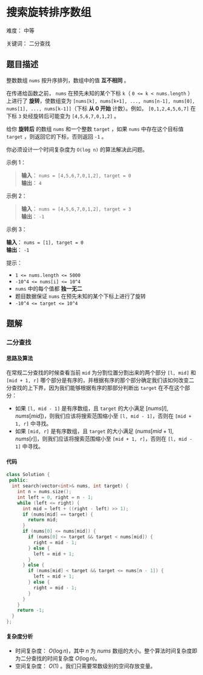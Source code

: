 # 搜索旋转排序数组

难度： 中等

关键词： 二分查找

## 题目描述

整数数组 `nums` 按升序排列，数组中的值 **互不相同** 。

在传递给函数之前， `nums` 在预先未知的某个下标 `k`（ `0 <= k < nums.length` ）上进行了 **旋转**，使数组变为 `[nums[k], nums[k+1], ..., nums[n-1], nums[0], nums[1], ..., nums[k-1]]`（下标 **从 0 开始** 计数）。例如， `[0,1,2,4,5,6,7]` 在下标 `3` 处经旋转后可能变为 `[4,5,6,7,0,1,2]` 。

给你 **旋转后** 的数组 `nums` 和一个整数 `target` ，如果 `nums` 中存在这个目标值 `target` ，则返回它的下标，否则返回 `-1` 。

你必须设计一个时间复杂度为 `O(log n)` 的算法解决此问题。

示例 1：

>**输入**： `nums = [4,5,6,7,0,1,2], target = 0` <br>
**输出**： `4`

示例 2：

>**输入**： `nums = [4,5,6,7,0,1,2], target = 3` <br>
**输出**： `-1`

示例 3：

**输入**： `nums = [1], target = 0` <br>
**输出**： `-1`

提示：

* `1 <= nums.length <= 5000`
* `-10^4 <= nums[i] <= 10^4`
* `nums` 中的每个值都 **独一无二**
* 题目数据保证 `nums` 在预先未知的某个下标上进行了旋转
* `-10^4 <= target <= 10^4`

## 题解

### 二分查找

#### 思路及算法

在常规二分查找的时候查看当前 `mid` 为分割位置分割出来的两个部分 `[l, mid]` 和 `[mid + 1, r]` 哪个部分是有序的，并根据有序的那个部分确定我们该如何改变二分查找的上下界，因为我们能够根据有序的那部分判断出 `target` 在不在这个部分：

* 如果 `[l, mid - 1]` 是有序数组，且 `target` 的大小满足 $[nums[l],nums[mid])$，则我们应该将搜索范围缩小至 `[l, mid - 1]`，否则在 `[mid + 1, r]` 中寻找。
* 如果 `[mid, r]` 是有序数组，且 `target` 的大小满足 $(nums[mid+1],nums[r]]$，则我们应该将搜索范围缩小至 `[mid + 1, r]`，否则在 `[l, mid - 1]` 中寻找。

#### 代码

```cpp
class Solution {
 public:
  int search(vector<int>& nums, int target) {
    int n = nums.size();
    int left = 0, right = n - 1;
    while (left <= right) {
      int mid = left + ((right - left) >> 1);
      if (nums[mid] == target) {
        return mid;
      }
      if (nums[0] <= nums[mid]) {
        if (nums[0] <= target && target < nums[mid]) {
          right = mid - 1;
        } else {
          left = mid + 1;
        }
      } else {
        if (nums[mid] < target && target <= nums[n - 1]) {
          left = mid + 1;
        } else {
          right = mid - 1;
        }
      }
    }
    return -1;
  }
};
```

#### 复杂度分析

* 时间复杂度： $O(\log n)$，其中 $n$ 为 $nums$ 数组的大小。整个算法时间复杂度即为二分查找的时间复杂度 $O(\log n)$。
* 空间复杂度： $O(1)$ 。我们只需要常数级别的空间存放变量。
